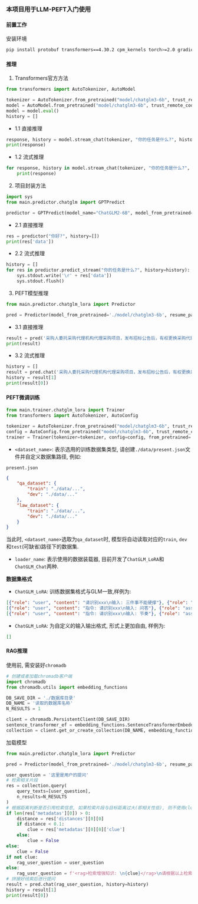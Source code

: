 ### 本项目用于LLM-PEFT入门使用

#### 前置工作

安装环境

```bash
pip install protobuf transformers==4.30.2 cpm_kernels torch>=2.0 gradio mdtex2html sentencepiece accelerate peft jieba nltk rouge_chinese
```

#### 推理

1. Transformers官方方法

```python
from transformers import AutoTokenizer, AutoModel

tokenizer = AutoTokenizer.from_pretrained("model/chatglm3-6b", trust_remote_code=True)
model = AutoModel.from_pretrained("model/chatglm3-6b", trust_remote_code=True).half().cuda()
model = model.eval()
history = []
```

- 1.1 直接推理

```python
response, history = model.stream_chat(tokenizer, "你的任务是什么?", history=history)
print(response)
```

- 1.2 流式推理

```python
for response, history in model.stream_chat(tokenizer, "你的任务是什么?", history=history):
    print(response)
```

2. 项目封装方法

```python
import sys
from main.predictor.chatglm import GPTPredict

predictor = GPTPredict(model_name="ChatGLM2-6B", model_from_pretrained="model/chatglm3-6b")
```

- 2.1 直接推理

```python
res = predictor("你好?", history=[])
print(res['data'])
```

- 2.2 流式推理

```python
history = []
for res in predictor.predict_stream("你的任务是什么?", history=history):
    sys.stdout.write('\r' + res['data'])
    sys.stdout.flush()
```

3. PEFT模型推理

```python
from main.predictor.chatglm_lora import Predictor

pred = Predictor(model_from_pretrained='./model/chatglm3-6b', resume_path='./save_model/RAG/ChatGLM_44136')
```

- 3.1 直接推理

```python
result = pred('采购人委托采购代理机构代理采购项目，发布招标公告后，有权更换采购代理机构吗?', max_length=512)
print(result)
```

- 3.2 流式推理

```python
history = []
result = pred.chat('采购人委托采购代理机构代理采购项目，发布招标公告后，有权更换采购代理机构吗?', max_length=3000, history=history)
history = result[1]
print(result[0])
```

#### PEFT微调训练

```python
from main.trainer.chatglm_lora import Trainer
from transformers import AutoTokenizer, AutoConfig

tokenizer = AutoTokenizer.from_pretrained("model/chatglm3-6b", trust_remote_code=True)
config = AutoConfig.from_pretrained("model/chatglm3-6b", trust_remote_code=True)
trainer = Trainer(tokenizer=tokenizer, config=config, from_pretrained='./model/chatglm3-6b', loader_name='ChatGLM_Chat', data_path='<dataset_name></dataset_name>', max_length=3600, batch_size=1, task_name='<dataset_name>')
```

- `<dataset_name>`: 表示选用的训练数据集类型, 请创建`./data/present.json`文件并自定义数据集路径, 例如:

`present.json`

```json
{
    "qa_dataset": {
        "train": "./data/...",
        "dev": "./data/..."
    },
    "law_dataset": {
        "train": "./data/...",
        "dev": "./data/..."
    }
}
```

当此时, `<dataset_name>`选取为`qa_dataset`时, 模型将自动读取对应的`train`, `dev`和`test`(可缺省)路径下的数据集.

- `loader_name`: 表示使用的数据装载器, 目前开发了`ChatGLM_LoRA`和`ChatGLM_Chat`两种.

**数据集格式**

- `ChatGLM_LoRA`: 训练数据集格式与GLM一致,样例为:

```json
[{"role": "user", "content": "请识别xxx\n输入: 三件事不能硬撑"}, {"role": "assistant", "content": "好的, 答案是xxx"}]
[{"role": "user", "content": "指令: 请识别xxx\n输入: 问答"}, {"role": "assistant", "content": "好的, 答案是xxx"}]
[{"role": "user", "content": "指令: 请识别xxx\n输入: 节奏"}, {"role": "assistant", "content": "好的, 答案是xxx"}]
```

- `ChatGLM_LoRA`: 为自定义的输入输出格式, 形式上更加自由, 样例为:

```json
[]
```


#### RAG推理

使用前, 需安装好`chromadb`

```python
# 创建或者加载chromadb客户端
import chromadb
from chromadb.utils import embedding_functions

DB_SAVE_DIR = './数据库目录'
DB_NAME = '读取的数据库名称'
N_RESULTS = 1

client = chromadb.PersistentClient(DB_SAVE_DIR)
sentence_transformer_ef = embedding_functions.SentenceTransformerEmbeddingFunction(model_name="DMetaSoul/sbert-chinese-general-v2")
collection = client.get_or_create_collection(DB_NAME, embedding_function=sentence_transformer_ef, metadata={"hnsw:space": "cosine"})
```

加载模型

```python
from main.predictor.chatglm_lora import Predictor

pred = Predictor(model_from_pretrained='./model/chatglm3-6b', resume_path='./save_model/RAG/ChatGLM_44136')
```

```python
user_question = '这里是用户的提问'
# 检索相关片段
res = collection.query(
    query_texts=[user_question],
    n_results=N_RESULTS
)
# 根据距离判断是否引用检索信息, 如果检索片段与目标距离过大(即相关性低), 则不使用clue
if len(res['metadatas'][0]) > 0:
    distance = res['distances'][0][0]
    if distance < 0.1:
        clue = res['metadatas'][0][0]['clue']
    else:
        clue = False
else:
    clue = False
if not clue:
    rag_user_question = user_question
else:
    rag_user_question = f'<rag>检索增强知识: \n{clue}</rag>\n请根据以上检索增强知识回答以下问题\n{user_question}'
# 拼接好线索后进行提问
result = pred.chat(rag_user_question, history=history)
history = result[1]
print(result[0])
```
